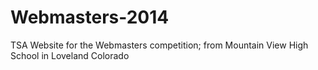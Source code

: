 Webmasters-2014
===============

TSA Website for the Webmasters competition; from Mountain View High School in Loveland Colorado
